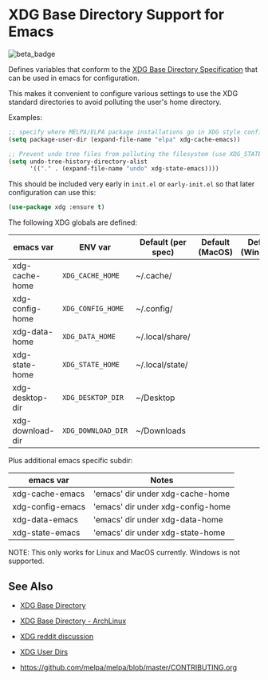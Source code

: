# XDG Base Directory Support for Emacs

![beta_badge](https://img.shields.io/badge/maturity-Beta-yellow.png)

Defines variables that conform to the [XDG Base Directory
Specification](https://wiki.archlinux.org/title/XDG_Base_Directory) that can be used in
emacs for configuration.

This makes it convenient to configure various settings to use the XDG standard
directories to avoid polluting the user's home directory.

Examples:

```lisp
;; specify where MELPA/ELPA package installations go in XDG style config dir
(setq package-user-dir (expand-file-name "elpa" xdg-cache-emacs))

;; Prevent undo tree files from polluting the filesystem (use XDG_STATE_HOME)
(setq undo-tree-history-directory-alist
      '(("." . (expand-file-name "undo" xdg-state-emacs))))
```

This should be included very early in `init.el` or `early-init.el` so that later
configuration can use this:

```lisp
(use-package xdg :ensure t)
```

The following XDG globals are defined:

| emacs var        | ENV var            | Default (per spec) | Default (MacOS) | Default (Windows) |
|------------------|--------------------|--------------------|---|---|
| xdg-cache-home   | `XDG_CACHE_HOME`   | ~/.cache/          |   |   |
| xdg-config-home  | `XDG_CONFIG_HOME`  | ~/.config/         | <same> | |
| xdg-data-home    | `XDG_DATA_HOME`    | ~/.local/share/    |   |   |
| xdg-state-home   | `XDG_STATE_HOME`   | ~/.local/state/    |   |   |
| xdg-desktop-dir  | `XDG_DESKTOP_DIR`  | ~/Desktop          | <same> | |
| xdg-download-dir | `XDG_DOWNLOAD_DIR` | ~/Downloads        | <same> | |

Plus additional emacs specific subdir:

| emacs var         | Notes                              |
|-------------------|------------------------------------|
| xdg-cache-emacs   | 'emacs' dir under xdg-cache-home   |
| xdg-config-emacs  | 'emacs' dir under xdg-config-home  |
| xdg-data-emacs    | 'emacs' dir under xdg-data-home    |
| xdg-state-emacs   | 'emacs' dir under xdg-state-home   |

NOTE: This only works for Linux and MacOS currently. Windows is not supported.


## See Also

* [XDG Base Directory](https://specifications.freedesktop.org/basedir-spec/basedir-spec-latest.html)
* [XDG Base Directory - ArchLinux](https://wiki.archlinux.org/title/XDG_Base_Directory)
* [XDG reddit discussion](https://www.reddit.com/r/linux/comments/ny34vs/new_xdg_state_home_in_xdg_base_directory_spec/)
* [XDG User Dirs](https://www.freedesktop.org/wiki/Software/xdg-user-dirs/)

* https://github.com/melpa/melpa/blob/master/CONTRIBUTING.org

